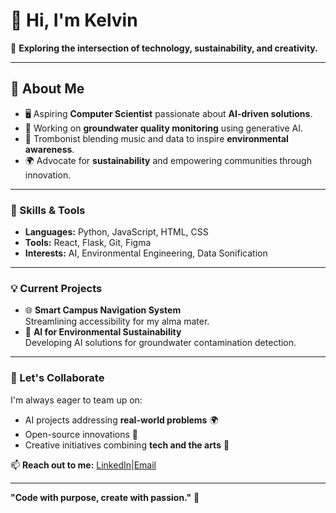 # 👋 Hi, I'm Kelvin

🚀 **Exploring the intersection of technology, sustainability, and creativity.**

---

## 🌱 About Me

- 🖥️ Aspiring **Computer Scientist** passionate about **AI-driven solutions**.
- 🌊 Working on **groundwater quality monitoring** using generative AI.
- 🎵 Trombonist blending music and data to inspire **environmental awareness**.
- 🌍 Advocate for **sustainability** and empowering communities through innovation.

---

### 🔧 Skills & Tools

- **Languages:** Python, JavaScript, HTML, CSS
- **Tools:** React, Flask, Git, Figma
- **Interests:** AI, Environmental Engineering, Data Sonification

---

### 💡 Current Projects

- 🌐 **Smart Campus Navigation System**  
  Streamlining accessibility for my alma mater.
- 🤖 **AI for Environmental Sustainability**  
  Developing AI solutions for groundwater contamination detection.

---

### 🎯 Let's Collaborate

I'm always eager to team up on:  

- AI projects addressing **real-world problems** 🌍  
- Open-source innovations 🤝  
- Creative initiatives combining **tech and the arts** 🎵  

📫 **Reach out to me:** [LinkedIn](https://www.linkedin.com/in/kelvin-adu-darko-6127751aa)|[Email](mailto:kelvinadudarko650@gmail.com)

---

**"Code with purpose, create with passion."** 🌟
